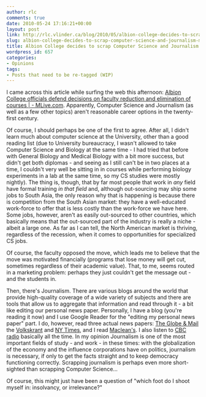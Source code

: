 ```yaml
---
author: rlc
comments: true
date: 2010-05-24 17:16:21+00:00
layout: post
link: http://rlc.vlinder.ca/blog/2010/05/albion-college-decides-to-scrap-computer-science-and-journalism-majors/
slug: albion-college-decides-to-scrap-computer-science-and-journalism-majors
title: Albion College decides to scrap Computer Science and Journalism majors
wordpress_id: 657
categories:
- Opinions
tags:
- Posts that need to be re-tagged (WIP)
---
```


I came across this article while surfing the web this afternoon: [Albion College officials defend decisions on faculty reduction and elimination of courses | - MLive.com](http://www.mlive.com/news/jackson/index.ssf/2010/05/albion_college_officials_defen.html). Apparently, Computer Science and Journalism (as well as a few other topics) aren't reasonable career options in the twenty-first century.
<!--more-->
Of course, I should perhaps be one of the first to agree. After all, I didn't learn much about computer science at the University, other than a good reading list (due to University bureaucracy, I wasn't allowed to take Computer Science and Biology at the same time - I had tried that before with General Biology and Medical Biology with a bit more success, but didn't get both diplomas - and seeing as I still can't be in two places at a time, I couldn't very well be sitting in in courses while performing biology experiments in a lab at the same time, so my CS studies were mostly nightly). The thing is, though, that by far most people that work in _any_ field have formal training _in that field_ and, although out-sourcing may ship some jobs to South Asia, the only reason why that is happening is because there is competition from the South Asian market: they have a well-educated work-force to offer that is less costly than the work-force we have here. Some jobs, however, aren't as easily out-sourced to other countries, which basically means that the out-sourced part of the industry is really a niche - albeit a large one. As far as I can tell, the North American market is thriving, regardless of the recession, when it comes to opportunities for specialized CS jobs.

Of course, the faculty opposed the move, which leads me to believe that the move was motivated financially (programs that lose money will get cut, sometimes regardless of their academic value). That, to me, seems routed in a marketing problem: perhaps they just couldn't get the message out - and the students in.

Then, there's Journalism. There are various blogs around the world that provide high-quality coverage of a wide variety of subjects and there are tools that allow us to aggregate that information and read through it - a bit like editing our personal news paper. Personally, I have a blog (you're reading it now) and I use Google Reader for the "editing my personal news paper" part. I do, however, read three actual news papers: [The Globe & Mail](http://www.theglobeandmail.com/) the [Volkskrant](http://www.volkskrant.nl/) and [NY Times](http://www.nytimes.com/), and I read [Maclean's](http://www2.macleans.ca/). I also listen to [CBC radio](http://www.cbcradio.ca) basically all the time. In my opinion Journalism is one of the most important fields of study - and work - in these times: with the globalization of the economy and the influence corporations have on politics, journalism is necessary, if only to get the facts straight and to keep democracy functioning correctly. Scrapping journalism is perhaps even more short-sighted than scrapping Computer Science...

Of course, this might just have been a question of "which foot do I shoot myself in: insolvancy, or irrelevance?"
